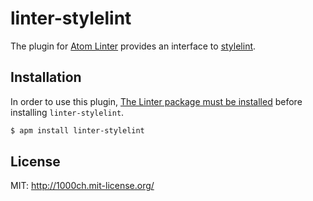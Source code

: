 # linter-stylelint

The plugin for [Atom Linter](https://github.com/AtomLinter/atom-linter) provides an interface to [stylelint](https://github.com/stylelint/stylelint).

## Installation

In order to use this plugin, [The Linter package must be installed](https://github.com/atom-community/linter#how-to--installation) before installing `linter-stylelint`.

```sh
$ apm install linter-stylelint
```

## License

MIT: http://1000ch.mit-license.org/
